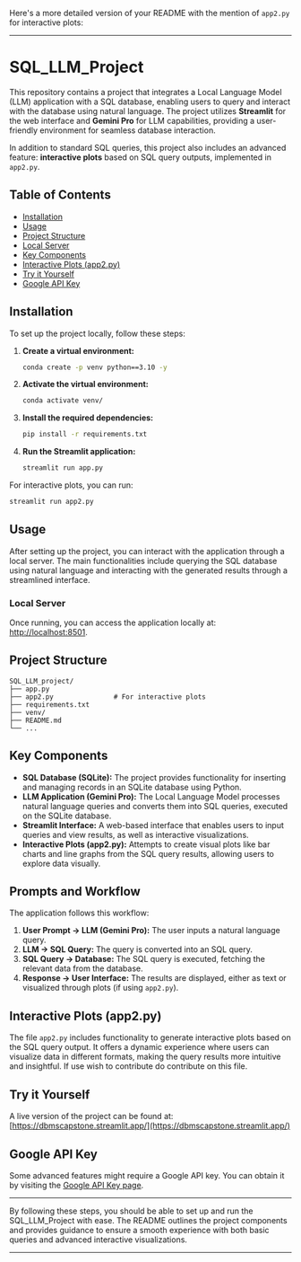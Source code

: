 Here's a more detailed version of your README with the mention of `app2.py` for interactive plots:

---

# SQL_LLM_Project

This repository contains a project that integrates a Local Language Model (LLM) application with a SQL database, enabling users to query and interact with the database using natural language. The project utilizes **Streamlit** for the web interface and **Gemini Pro** for LLM capabilities, providing a user-friendly environment for seamless database interaction.

In addition to standard SQL queries, this project also includes an advanced feature: **interactive plots** based on SQL query outputs, implemented in `app2.py`.

## Table of Contents

- [Installation](#installation)
- [Usage](#usage)
- [Project Structure](#project-structure)
- [Local Server](#local-server)
- [Key Components](#key-components)
- [Interactive Plots (app2.py)](#interactive-plots-app2.py)
- [Try it Yourself](#try-it-yourself)
- [Google API Key](#google-api-key)

## Installation

To set up the project locally, follow these steps:

1. **Create a virtual environment:**
   ```sh
   conda create -p venv python==3.10 -y
   ```

2. **Activate the virtual environment:**
   ```sh
   conda activate venv/
   ```

3. **Install the required dependencies:**
   ```sh
   pip install -r requirements.txt
   ```

4. **Run the Streamlit application:**
   ```sh
   streamlit run app.py
   ```

For interactive plots, you can run:
```sh
streamlit run app2.py
```

## Usage

After setting up the project, you can interact with the application through a local server. The main functionalities include querying the SQL database using natural language and interacting with the generated results through a streamlined interface.

### Local Server

Once running, you can access the application locally at: [http://localhost:8501](http://localhost:8501).

## Project Structure

```
SQL_LLM_project/
├── app.py
├── app2.py               # For interactive plots
├── requirements.txt
├── venv/
├── README.md
└── ...
```

## Key Components

- **SQL Database (SQLite):** The project provides functionality for inserting and managing records in an SQLite database using Python.
- **LLM Application (Gemini Pro):** The Local Language Model processes natural language queries and converts them into SQL queries, executed on the SQLite database.
- **Streamlit Interface:** A web-based interface that enables users to input queries and view results, as well as interactive visualizations.
- **Interactive Plots (app2.py):** Attempts to create visual plots like bar charts and line graphs from the SQL query results, allowing users to explore data visually.

## Prompts and Workflow

The application follows this workflow:

1. **User Prompt -> LLM (Gemini Pro):** The user inputs a natural language query.
2. **LLM -> SQL Query:** The query is converted into an SQL query.
3. **SQL Query -> Database:** The SQL query is executed, fetching the relevant data from the database.
4. **Response -> User Interface:** The results are displayed, either as text or visualized through plots (if using `app2.py`).

## Interactive Plots (app2.py)

The file `app2.py` includes functionality to generate interactive plots based on the SQL query output. It offers a dynamic experience where users can visualize data in different formats, making the query results more intuitive and insightful. If use wish to contribute do contribute on this file.

## Try it Yourself

A live version of the project can be found at: [https://dbmscapstone.streamlit.app/](https://dbmscapstone.streamlit.app/)

## Google API Key

Some advanced features might require a Google API key. You can obtain it by visiting the [Google API Key page](https://aistudio.google.com/app/apikey).

---

By following these steps, you should be able to set up and run the SQL_LLM_Project with ease. The README outlines the project components and provides guidance to ensure a smooth experience with both basic queries and advanced interactive visualizations.

---
